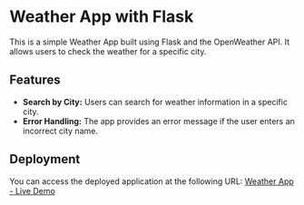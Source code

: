 # Weather App with Flask

This is a simple Weather App built using Flask and the OpenWeather API. It allows users to check the weather for a specific city.

## Features

- **Search by City:** Users can search for weather information in a specific city.
- **Error Handling:** The app provides an error message if the user enters an incorrect city name.

## Deployment

You can access the deployed application at the following URL:
[Weather App - Live Demo]([[https://weather-app-flask-el88.onrender.com](https://weatherapp-hws1.onrender.com/)](https://weatherapp-hws1.onrender.com))
